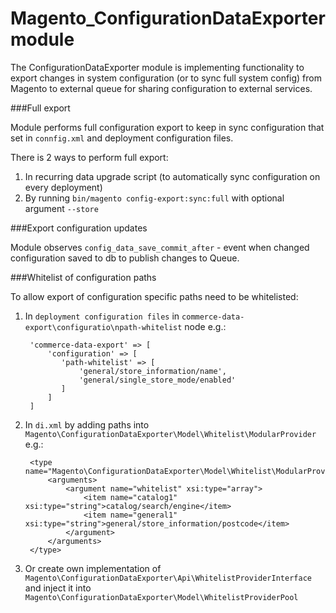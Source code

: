 # Magento_ConfigurationDataExporter module

The ConfigurationDataExporter module is implementing functionality to export changes in system configuration (or to sync full system config)
from Magento to external queue for sharing configuration to external services.

###Full export

Module performs full configuration export to keep in sync configuration that set in `connfig.xml` and deployment configuration files.

There is 2 ways to perform full export:
1. In recurring data upgrade script (to automatically sync configuration on every deployment)
2. By running `bin/magento config-export:sync:full` with optional argument `--store`

###Export configuration updates

Module observes `config_data_save_commit_after` - event when changed configuration saved to db to publish changes to Queue.

###Whitelist of configuration paths

To allow export of configuration specific paths need to be whitelisted:

1. In `deployment configuration files` in `commerce-data-export\configuratio\npath-whitelist` node e.g.:


        'commerce-data-export' => [
            'configuration' => [
               'path-whitelist' => [
                   'general/store_information/name',
                   'general/single_store_mode/enabled'
               ]
            ]
        ]

2. In `di.xml` by adding paths into `Magento\ConfigurationDataExporter\Model\Whitelist\ModularProvider` e.g.:


        <type name="Magento\ConfigurationDataExporter\Model\Whitelist\ModularProvider">
            <arguments>
                <argument name="whitelist" xsi:type="array">
                    <item name="catalog1" xsi:type="string">catalog/search/engine</item>
                    <item name="general1" xsi:type="string">general/store_information/postcode</item>
                </argument>
            </arguments>
        </type>


3. Or create own implementation of `Magento\ConfigurationDataExporter\Api\WhitelistProviderInterface` and inject it into 
`Magento\ConfigurationDataExporter\Model\WhitelistProviderPool`